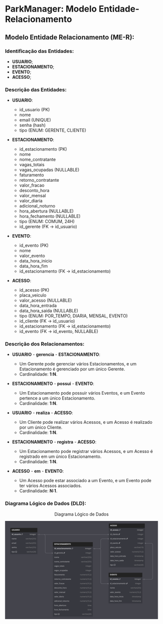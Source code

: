 # ParkManager: Modelo Entidade-Relacionamento

## Modelo Entidade Relacionamento (ME-R):

### Identificação das Entidades:

- **USUARIO**;
- **ESTACIONAMENTO**;
- **EVENTO**;
- **ACESSO**;

### Descrição das Entidades:

- **USUARIO**:
  - id_usuario (PK)
  - nome
  - email (UNIQUE)
  - senha (hash)
  - tipo (ENUM: GERENTE, CLIENTE)

- **ESTACIONAMENTO**:
  - id_estacionamento (PK)
  - nome
  - nome_contratante
  - vagas_totais
  - vagas_ocupadas (NULLABLE)
  - faturamento
  - retorno_contratante
  - valor_fracao
  - desconto_hora
  - valor_mensal
  - valor_diaria
  - adicional_noturno
  - hora_abertura (NULLABLE)
  - hora_fechamento (NULLABLE)
  - tipo (ENUM: COMUM, 24H)
  - id_gerente (FK -> id_usuario)

- **EVENTO**:
  - id_evento (PK)
  - nome
  - valor_evento
  - data_hora_inicio
  - data_hora_fim
  - id_estacionamento (FK -> id_estacionamento)

- **ACESSO**:
  - id_acesso (PK)
  - placa_veiculo
  - valor_acesso (NULLABLE)
  - data_hora_entrada
  - data_hora_saida (NULLABLE)
  - tipo (ENUM: POR_TEMPO, DIARIA, MENSAL, EVENTO)
  - id_cliente (FK -> id_usuario)
  - id_estacionamento (FK -> id_estacionamento)
  - id_evento (FK -> id_evento, NULLABLE)

### Descrição dos Relacionamentos:

- **USUARIO** - **gerencia** - **ESTACIONAMENTO**:
  - Um Gerente pode gerenciar vários Estacionamentos, e um Estacionamento é gerenciado por um único Gerente.
  - Cardinalidade: **1:N**.

- **ESTACIONAMENTO** - **possui** - **EVENTO**:
  - Um Estacionamento pode possuir vários Eventos, e um Evento pertence a um único Estacionamento.
  - Cardinalidade: **1:N**.

- **USUARIO** - **realiza** - **ACESSO**:
  - Um Cliente pode realizar vários Acessos, e um Acesso é realizado por um único Cliente.
  - Cardinalidade: **1:N**.

- **ESTACIONAMENTO** - **registra** - **ACESSO**:
  - Um Estacionamento pode registrar vários Acessos, e um Acesso é registrado em um único Estacionamento.
  - Cardinalidade: **1:N**.

- **ACESSO** - **em** - **EVENTO**:
  - Um Acesso pode estar associado a um Evento, e um Evento pode ter vários Acessos associados.
  - Cardinalidade: **N:1**.

### Diagrama Lógico de Dados (DLD):

<div align='center'>
<p>Diagrama Lógico de Dados</p>
<a href="assets/DiagramaLogicoDados.png"><img src='assets/DiagramaLogicoDados.png'></img></a>
</div>